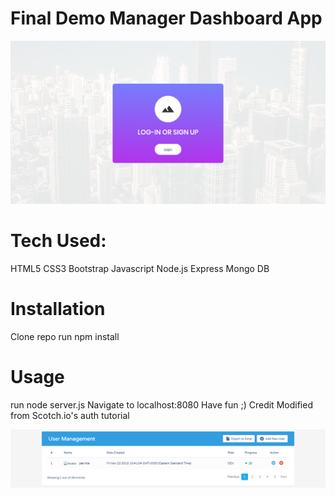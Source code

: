 # Final Demo Manager Dashboard App

![](https://github.com/NyingesiePoufong/finalDemoApp/blob/master/Screen%20Shot%202019-11-24%20at%208.19.25%20PM.png)

# Tech Used:
HTML5
CSS3
Bootstrap
Javascript
Node.js
Express
Mongo DB


# Installation
Clone repo
run npm install


# Usage
run node server.js
Navigate to localhost:8080
Have fun ;)
Credit
Modified from Scotch.io's auth tutorial

![](https://github.com/NyingesiePoufong/finalDemoApp/blob/master/Screen%20Shot%202019-11-24%20at%208.19.54%20PM.png)

